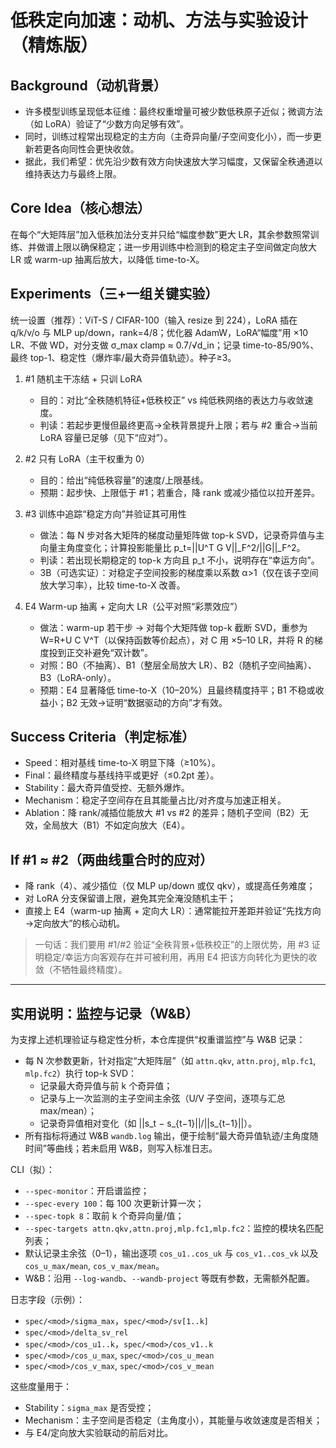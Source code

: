 # 低秩定向加速：动机、方法与实验设计（精炼版）

## Background（动机背景）

- 许多模型训练呈现低本征维：最终权重增量可被少数低秩原子近似；微调方法（如 LoRA）验证了“少数方向足够有效”。
- 同时，训练过程常出现稳定的主方向（主奇异向量/子空间变化小），而一步更新若更各向同性会更快收敛。
- 据此，我们希望：优先沿少数有效方向快速放大学习幅度，又保留全秩通道以维持表达力与最终上限。

## Core Idea（核心想法）

在每个“大矩阵层”加入低秩加法分支并只给“幅度参数”更大 LR，其余参数照常训练、并做谱上限以确保稳定；进一步用训练中检测到的稳定主子空间做定向放大 LR 或 warm-up 抽离后放大，以降低 time-to-X。

## Experiments（三+一组关键实验）

统一设置（推荐）：ViT-S / CIFAR-100（输入 resize 到 224），LoRA 插在 q/k/v/o 与 MLP up/down，rank=4/8；优化器 AdamW，LoRA“幅度”用 ×10 LR、不做 WD，对分支做 σ_max clamp ≈ 0.7/√d_in；记录 time-to-85/90%、最终 top-1、稳定性（爆炸率/最大奇异值轨迹）。种子≥3。

1. #1 随机主干冻结 + 只训 LoRA
   - 目的：对比“全秩随机特征+低秩校正” vs 纯低秩网络的表达力与收敛速度。
   - 判读：若起步更慢但最终更高→全秩背景提升上限；若与 #2 重合→当前 LoRA 容量已足够（见下“应对”）。

2. #2 只有 LoRA（主干权重为 0）
   - 目的：给出“纯低秩容量”的速度/上限基线。
   - 预期：起步快、上限低于 #1；若重合，降 rank 或减少插位以拉开差异。

3. #3 训练中追踪“稳定方向”并验证其可用性
   - 做法：每 N 步对各大矩阵的梯度动量矩阵做 top-k SVD，记录奇异值与主向量主角度变化；计算投影能量比 p_t=||U^T G V||_F^2/||G||_F^2。
   - 判读：若出现长期稳定的 top-k 方向且 p_t 不小，说明存在“幸运方向”。
   - 3B（可选实证）：对稳定子空间投影的梯度乘以系数 α>1（仅在该子空间放大学习率），比较 time-to-X 改善。

4. E4 Warm-up 抽离 + 定向大 LR（公平对照“彩票效应”）
   - 做法：warm-up 若干步 → 对每个大矩阵做 top-k 截断 SVD，重参为 W=R+U C V^T（以保持函数等价起点），对 C 用 ×5–10 LR，并将 R 的梯度投到正交补避免“双计数”。
   - 对照：B0（不抽离）、B1（整层全局放大 LR）、B2（随机子空间抽离）、B3（LoRA-only）。
   - 预期：E4 显著降低 time-to-X（10–20%）且最终精度持平；B1 不稳或收益小；B2 无效→证明“数据驱动的方向”才有效。

## Success Criteria（判定标准）

- Speed：相对基线 time-to-X 明显下降（≥10%）。
- Final：最终精度与基线持平或更好（≤0.2pt 差）。
- Stability：最大奇异值受控、无额外爆炸。
- Mechanism：稳定子空间存在且其能量占比/对齐度与加速正相关。
- Ablation：降 rank/减插位能放大 #1 vs #2 的差异；随机子空间（B2）无效，全局放大（B1）不如定向放大（E4）。

## If #1 ≈ #2（两曲线重合时的应对）

- 降 rank（4）、减少插位（仅 MLP up/down 或仅 qkv），或提高任务难度；
- 对 LoRA 分支保留谱上限，避免其完全淹没随机主干；
- 直接上 E4（warm-up 抽离 + 定向大 LR）：通常能拉开差距并验证“先找方向→定向放大”的核心动机。

> 一句话：我们要用 #1/#2 验证“全秩背景+低秩校正”的上限优势，用 #3 证明稳定/幸运方向客观存在并可被利用，再用 E4 把该方向转化为更快的收敛（不牺牲最终精度）。

---

## 实用说明：监控与记录（W&B）

为支撑上述机理验证与稳定性分析，本仓库提供“权重谱监控”与 W&B 记录：

- 每 N 次参数更新，针对指定“大矩阵层”（如 `attn.qkv`, `attn.proj`, `mlp.fc1`, `mlp.fc2`）执行 top-k SVD：
  - 记录最大奇异值与前 k 个奇异值；
  - 记录与上一次监测的主子空间主余弦（U/V 子空间，逐项与汇总 max/mean）；
  - 记录奇异值相对变化（如 ||s_t − s_{t−1}||/||s_{t−1}||）。
- 所有指标将通过 W&B `wandb.log` 输出，便于绘制“最大奇异值轨迹/主角度随时间”等曲线；若未启用 W&B，则写入标准日志。

CLI（拟）：

- `--spec-monitor`：开启谱监控；
- `--spec-every 100`：每 100 次更新计算一次；
- `--spec-topk 8`：取前 k 个奇异向量/值；
- `--spec-targets attn.qkv,attn.proj,mlp.fc1,mlp.fc2`：监控的模块名匹配列表；
- 默认记录主余弦（0–1），输出逐项 `cos_u1..cos_uk` 与 `cos_v1..cos_vk` 以及 `cos_u_max/mean`, `cos_v_max/mean`。
- W&B：沿用 `--log-wandb`、`--wandb-project` 等既有参数，无需额外配置。

日志字段（示例）：

- `spec/<mod>/sigma_max`，`spec/<mod>/sv[1..k]`
- `spec/<mod>/delta_sv_rel`
- `spec/<mod>/cos_u1..k`，`spec/<mod>/cos_v1..k`
- `spec/<mod>/cos_u_max`, `spec/<mod>/cos_u_mean`
- `spec/<mod>/cos_v_max`, `spec/<mod>/cos_v_mean`

这些度量用于：

- Stability：`sigma_max` 是否受控；
- Mechanism：主子空间是否稳定（主角度小），其能量与收敛速度是否相关；
- 与 E4/定向放大实验联动的前后对比。
